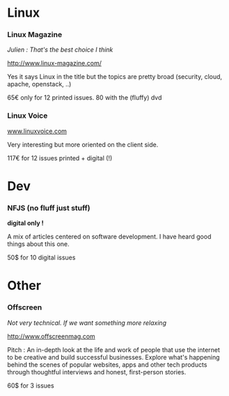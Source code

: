 # Linux 

### Linux Magazine

*Julien : That's the best choice I think*

http://www.linux-magazine.com/

Yes it says Linux in the title but the topics are pretty broad (security, cloud, apache, openstack, ..)

65€ only for 12 printed issues. 80 with the (fluffy) dvd

### Linux Voice

www.linuxvoice.com

Very interesting but more oriented on the client side. 

117€ for 12 issues printed + digital (!)

# Dev

### NFJS (no fluff just stuff)

**digital only !**

A mix of articles centered on software development. I have heard good things about this one.

50$ for 10 digital issues

# Other

### Offscreen 

*Not very technical. If we want something more relaxing*

http://www.offscreenmag.com

Pitch : An in-depth look at the life and work of people that use the internet to be creative and build successful businesses. Explore what's happening behind the scenes of popular websites, apps and other tech products through thoughtful interviews and honest, first-person stories.

60$ for 3 issues
